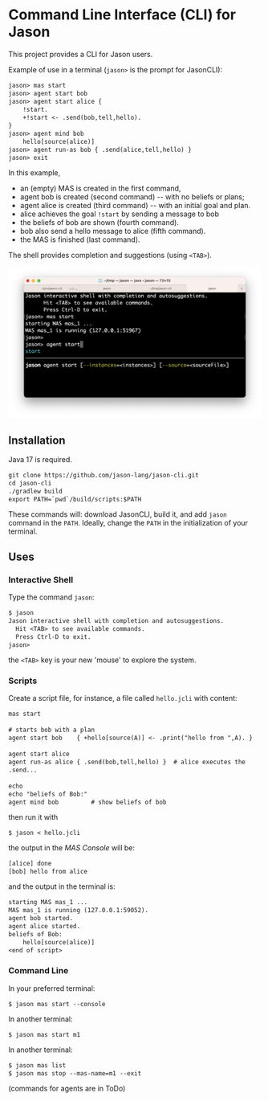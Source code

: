 # Command Line Interface (CLI) for Jason

This project provides a CLI for Jason users. 

Example of use in a terminal (`jason>` is the prompt for JasonCLI):

    jason> mas start
    jason> agent start bob
    jason> agent start alice {
        !start.
        +!start <- .send(bob,tell,hello).
    }
    jason> agent mind bob
        hello[source(alice)]
    jason> agent run-as bob { .send(alice,tell,hello) }
    jason> exit


In this example, 

* an (empty) MAS is created in the first command, 
* agent bob is created (second command) -- with no beliefs or plans; 
* agent alice is created (third command) -- with an initial goal and plan. 
* alice achieves the goal `!start` by sending a message to  bob
* the beliefs of bob are shown (fourth command). 
* bob also send a hello message to alice (fifth command).
* the MAS is finished (last command).

The shell provides completion and suggestions (using `<TAB>`).

![screen show](docs/figs/s1.png)

## Installation

Java 17 is required.

    git clone https://github.com/jason-lang/jason-cli.git
    cd jason-cli
    ./gradlew build
    export PATH=`pwd`/build/scripts:$PATH

These commands will: download JasonCLI, build it, and add `jason` command in the `PATH`. 
Ideally, change the `PATH` in the initialization of your terminal.

## Uses

### Interactive Shell

Type the command `jason`: 

    $ jason
    Jason interactive shell with completion and autosuggestions.
      Hit <TAB> to see available commands.
      Press Ctrl-D to exit.
    jason>

the `<TAB>` key is your new 'mouse' to explore the system.

### Scripts

Create a script file, for instance, a file called `hello.jcli` with content:

```
mas start

# starts bob with a plan
agent start bob    { +hello[source(A)] <- .print("hello from ",A). }

agent start alice
agent run-as alice { .send(bob,tell,hello) }  # alice executes the .send...

echo
echo "beliefs of Bob:"
agent mind bob         # show beliefs of bob
```

then  run it with

    $ jason < hello.jcli

the output in the _MAS Console_ will be:

```
[alice] done
[bob] hello from alice
```

and the output in the terminal is:

```
starting MAS mas_1 ...
MAS mas_1 is running (127.0.0.1:59052).
agent bob started.
agent alice started.
beliefs of Bob:
    hello[source(alice)]
<end of script>
```

### Command Line

In your preferred terminal:

    $ jason mas start --console

In another terminal:

    $ jason mas start m1

In another terminal:

    $ jason mas list
    $ jason mas stop --mas-name=m1 --exit


(commands for agents are in ToDo)


